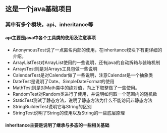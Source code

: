 ## 这是一个java基础项目
### 其中有多个模块，api、inheritance等
#### api主要是java中各个工具类的使用及注意事项
- AnonymousTest说了一点匿名内部的使用，在inheritance模块下有更详细的介绍。
- ArrayListTest对ArrayList使用的一些说明，还有java的自动拆箱与装箱机制
- ArraysTest则是对Arrays工具包做一些说明
- CalendarTest是对Calendar做了一些说明，注意Calendar是一个抽象类
- DateTest是说明了Date、SimpleDateFormat的使用
- MathTest则是对Math类中的绝对值，向上下取整做了一些使用。
- RandomTest对Random类进行了使用，并说明如何取一个范围内的随机数
- StaticTest测试了静态方法，说明了静态方法为什么不能访问非静态方法
- StringBuilderTest说明它与String的区别
- StringTest说明了String的使用以及String的一些底层原理

#### inheritance主要是说明了继承与多态的一些相关基础
